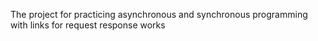 The project for practicing asynchronous and synchronous programming with links for request response works
